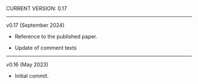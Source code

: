 CURRENT VERSION: 0.17

********************************************************************************

v0.17 (September 2024)

* Reference to the published paper.

* Update of comment texts

********************************************************************************

v0.16 (May 2023)

* Initial commit.
